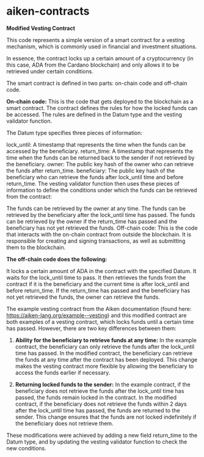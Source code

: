 # aiken-contracts

**Modified Vesting Contract**

This code represents a simple version of a smart contract for a vesting mechanism, which is commonly used in financial and investment situations.

In essence, the contract locks up a certain amount of a cryptocurrency (in this case, ADA from the Cardano blockchain) and only allows it to be retrieved under certain conditions.

The smart contract is defined in two parts: on-chain code and off-chain code.

**On-chain code:** This is the code that gets deployed to the blockchain as a smart contract. The contract defines the rules for how the locked funds can be accessed. The rules are defined in the Datum type and the vesting validator function.

The Datum type specifies three pieces of information:

lock_until: A timestamp that represents the time when the funds can be accessed by the beneficiary.
return_time: A timestamp that represents the time when the funds can be returned back to the sender if not retrieved by the beneficiary.
owner: The public key hash of the owner who can retrieve the funds after return_time.
beneficiary: The public key hash of the beneficiary who can retrieve the funds after lock_until time and before return_time.
The vesting validator function then uses these pieces of information to define the conditions under which the funds can be retrieved from the contract:

The funds can be retrieved by the owner at any time.
The funds can be retrieved by the beneficiary after the lock_until time has passed.
The funds can be retrieved by the owner if the return_time has passed and the beneficiary has not yet retrieved the funds.
Off-chain code: This is the code that interacts with the on-chain contract from outside the blockchain. It is responsible for creating and signing transactions, as well as submitting them to the blockchain.

**The off-chain code does the following:**

It locks a certain amount of ADA in the contract with the specified Datum.
It waits for the lock_until time to pass.
It then retrieves the funds from the contract if it is the beneficiary and the current time is after lock_until and before return_time.
If the return_time has passed and the beneficiary has not yet retrieved the funds, the owner can retrieve the funds.


The example vesting contract from the Aiken documentation (found here: https://aiken-lang.org/example--vesting) and this modified contract are both examples of a vesting contract, which locks funds until a certain time has passed. However, there are two key differences between them:

1. **Ability for the beneficiary to retrieve funds at any time:** In the example contract, the beneficiary can only retrieve the funds after the lock_until time has passed. In the modified contract, the beneficiary can retrieve the funds at any time after the contract has been deployed. This change makes the vesting contract more flexible by allowing the beneficiary to access the funds earlier if necessary.

2. **Returning locked funds to the sender:** In the example contract, if the beneficiary does not retrieve the funds after the lock_until time has passed, the funds remain locked in the contract. In the modified contract, if the beneficiary does not retrieve the funds within 2 days after the lock_until time has passed, the funds are returned to the sender. This change ensures that the funds are not locked indefinitely if the beneficiary does not retrieve them.

These modifications were achieved by adding a new field return_time to the Datum type, and by updating the vesting validator function to check the new conditions.
